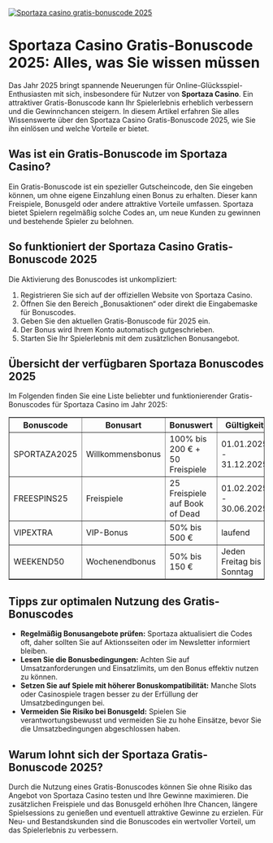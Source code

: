 [![Sportaza casino gratis-bonuscode 2025](https://123-caf.pages.dev/gitsignup.png)](https://vrmoo.ru/Bt82HjjY)

<h1>Sportaza Casino Gratis-Bonuscode 2025: Alles, was Sie wissen müssen</h1>  <p>Das Jahr 2025 bringt spannende Neuerungen für Online-Glücksspiel-Enthusiasten mit sich, insbesondere für Nutzer von <strong>Sportaza Casino</strong>. Ein attraktiver Gratis-Bonuscode kann Ihr Spielerlebnis erheblich verbessern und die Gewinnchancen steigern. In diesem Artikel erfahren Sie alles Wissenswerte über den Sportaza Casino Gratis-Bonuscode 2025, wie Sie ihn einlösen und welche Vorteile er bietet.</p>  <h2>Was ist ein Gratis-Bonuscode im Sportaza Casino?</h2> <p>Ein Gratis-Bonuscode ist ein spezieller Gutscheincode, den Sie eingeben können, um ohne eigene Einzahlung einen Bonus zu erhalten. Dieser kann Freispiele, Bonusgeld oder andere attraktive Vorteile umfassen. Sportaza bietet Spielern regelmäßig solche Codes an, um neue Kunden zu gewinnen und bestehende Spieler zu belohnen.</p>  <h2>So funktioniert der Sportaza Casino Gratis-Bonuscode 2025</h2> <p>Die Aktivierung des Bonuscodes ist unkompliziert:</p> <ol>   <li>Registrieren Sie sich auf der offiziellen Website von Sportaza Casino.</li>   <li>Öffnen Sie den Bereich „Bonusaktionen“ oder direkt die Eingabemaske für Bonuscodes.</li>   <li>Geben Sie den aktuellen Gratis-Bonuscode für 2025 ein.</li>   <li>Der Bonus wird Ihrem Konto automatisch gutgeschrieben.</li>   <li>Starten Sie Ihr Spielerlebnis mit dem zusätzlichen Bonusangebot.</li> </ol>  <h2>Übersicht der verfügbaren Sportaza Bonuscodes 2025</h2> <p>Im Folgenden finden Sie eine Liste beliebter und funktionierender Gratis-Bonuscodes für Sportaza Casino im Jahr 2025:</p>  <table border="1" cellpadding="8" cellspacing="0" style="border-collapse: collapse; width: 100%;">   <thead>     <tr>       <th>Bonuscode</th>       <th>Bonusart</th>       <th>Bonuswert</th>       <th>Gültigkeit</th>     </tr>   </thead>   <tbody>     <tr>       <td>SPORTAZA2025</td>       <td>Willkommensbonus</td>       <td>100% bis 200 € + 50 Freispiele</td>       <td>01.01.2025 - 31.12.2025</td>     </tr>     <tr>       <td>FREESPINS25</td>       <td>Freispiele</td>       <td>25 Freispiele auf Book of Dead</td>       <td>01.02.2025 - 30.06.2025</td>     </tr>     <tr>       <td>VIPEXTRA</td>       <td>VIP-Bonus</td>       <td>50% bis 500 €</td>       <td>laufend</td>     </tr>     <tr>       <td>WEEKEND50</td>       <td>Wochenendbonus</td>       <td>50% bis 150 €</td>       <td>Jeden Freitag bis Sonntag</td>     </tr>   </tbody> </table>  <h2>Tipps zur optimalen Nutzung des Gratis-Bonuscodes</h2> <ul>   <li><strong>Regelmäßig Bonusangebote prüfen:</strong> Sportaza aktualisiert die Codes oft, daher sollten Sie auf Aktionsseiten oder im Newsletter informiert bleiben.</li>   <li><strong>Lesen Sie die Bonusbedingungen:</strong> Achten Sie auf Umsatzanforderungen und Einsatzlimits, um den Bonus effektiv nutzen zu können.</li>   <li><strong>Setzen Sie auf Spiele mit höherer Bonuskompatibilität:</strong> Manche Slots oder Casinospiele tragen besser zu der Erfüllung der Umsatzbedingungen bei.</li>   <li><strong>Vermeiden Sie Risiko bei Bonusgeld:</strong> Spielen Sie verantwortungsbewusst und vermeiden Sie zu hohe Einsätze, bevor Sie die Umsatzbedingungen abgeschlossen haben.</li> </ul>  <h2>Warum lohnt sich der Sportaza Gratis-Bonuscode 2025?</h2> <p>Durch die Nutzung eines Gratis-Bonuscodes können Sie ohne Risiko das Angebot von Sportaza Casino testen und Ihre Gewinne maximieren. Die zusätzlichen Freispiele und das Bonusgeld erhöhen Ihre Chancen, längere Spielsessions zu genießen und eventuell attraktive Gewinne zu erzielen. Für Neu- und Bestandskunden sind die Bonuscodes ein wertvoller Vorteil, um das Spielerlebnis zu verbessern.</p>